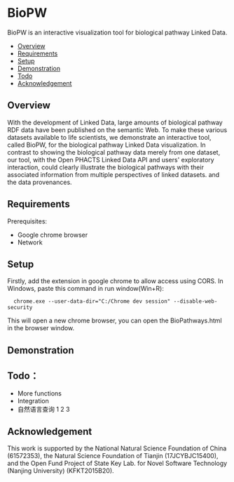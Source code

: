 # BioPW

BioPW is an interactive visualization tool for biological pathway Linked Data.

* [Overview](#overview)
* [Requirements](#requirements)
* [Setup](#setup)
* [Demonstration](#demonstration)
* [Todo](#todo)
* [Acknowledgement](#acknowledgement)

## Overview

With the development of Linked Data, large amounts of biological pathway RDF data have been published on the semantic Web. To make these various datasets available to life scientists, we demonstrate an interactive tool, called BioPW, for the biological pathway Linked Data visualization. In contrast to showing the biological pathway data merely from one dataset, our tool, with the Open PHACTS Linked Data API and users' exploratory interaction, could clearly illustrate the biological pathways with their associated information from multiple perspectives of linked datasets. and the data provenances.

## Requirements

Prerequisites:

 - Google chrome browser
 - Network

## Setup

Firstly, add the extension in google chrome to allow access using CORS. In Windows, paste this command in run window(Win+R):

      chrome.exe --user-data-dir="C:/Chrome dev session" --disable-web-security
This will open a new chrome browser, you can open the BioPathways.html in the browser window.

## Demonstration

## Todo：

 - More functions  
 - Integration
 - 自然语言查询
1
2
3
## Acknowledgement

This work is supported by the National Natural Science
Foundation of China (61572353), the Natural Science Foundation of Tianjin
(17JCYBJC15400), and the Open Fund Project of State Key Lab. for Novel
Software Technology (Nanjing University) (KFKT2015B20).
